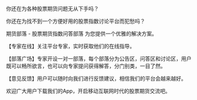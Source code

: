 你还在为各种股票期货问题无从下手吗？

你还在为找不到一个方便好用的股票指数讨论平台而犯愁吗？

期货部落 - 股票期货指数问答部落 为您提供一个优雅的解决方案。

【专家在线】关注平台专家，实时获取他们的在线指导。

【部落广场】专家开设一对一部落，每个部落分为公告区，问答区和讨论区，用户既可以畅所欲言，也可以向专家提问获得解答，分门别类，一目了然。

【意见反馈】用户可以随时向我们进行反馈建议，相信我们的平台会越来越好。

欢迎广大用户下载我们的App，开启移动互联网时代的股票期货交流吧。
